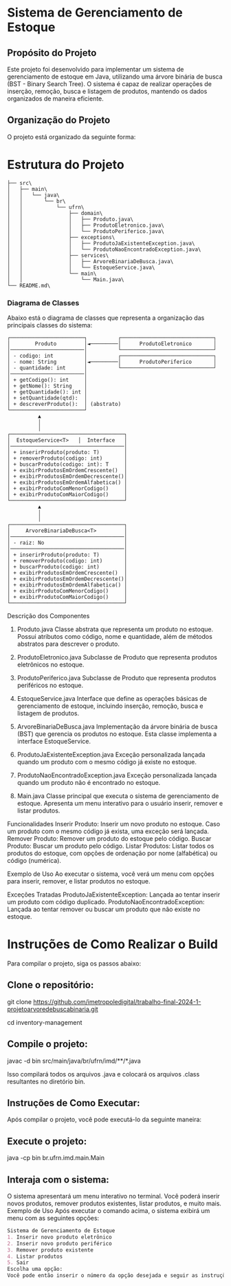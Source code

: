 # Sistema de Gerenciamento de Estoque

## Propósito do Projeto

Este projeto foi desenvolvido para implementar um sistema de gerenciamento de estoque em Java, utilizando uma árvore binária de busca (BST - Binary Search Tree). O sistema é capaz de realizar operações de inserção, remoção, busca e listagem de produtos, mantendo os dados organizados de maneira eficiente.

## Organização do Projeto

O projeto está organizado da seguinte forma:

# Estrutura do Projeto
 ```\
├── src\
│   ├── main\
│   │   └── java\
│   │       └── br\
│   │           └── ufrn\
│   │               ├── domain\
│   │               │   ├── Produto.java\
│   │               │   ├── ProdutoEletronico.java\
│   │               │   └── ProdutoPeriferico.java\
│   │               ├── exceptions\
│   │               │   ├── ProdutoJaExistenteException.java\
│   │               │   └── ProdutoNaoEncontradoException.java\
│   │               ├── services\
│   │               │   ├── ArvoreBinariaDeBusca.java\
│   │               │   └── EstoqueService.java\
│   │               └── main\
│   │                   └── Main.java\
└── README.md\
 ```

### Diagrama de Classes

Abaixo está o diagrama de classes que representa a organização das principais classes do sistema:

```plaintext
┌────────────────────────┐          ┌──────────────────────────────┐
│        Produto         │◄─────────│      ProdutoEletronico       │
│────────────────────────│          └──────────────────────────────┘
│ - codigo: int          │          ┌──────────────────────────────┐
│ - nome: String         │◄─────────│      ProdutoPeriferico       │
│ - quantidade: int      │          └──────────────────────────────┘
│────────────────────────│          
│ + getCodigo(): int     │          
│ + getNome(): String    │          
│ + getQuantidade(): int │          
│ + setQuantidade(qtd):  │          
│ + descreverProduto():  │ (abstrato)
└────────────────────────┘          
          ▲                           
          │                           
          │                           
┌─────────────────────────────────────┐         
│  EstoqueService<T>   │  Interface   │
│─────────────────────────────────────│          
│ + inserirProduto(produto: T)        │
│ + removerProduto(codigo: int)       │
│ + buscarProduto(codigo: int): T     │
│ + exibirProdutosEmOrdemCrescente()  │
│ + exibirProdutosEmOrdemDecrescente()│
│ + exibirProdutosEmOrdemAlfabetica() │
│ + exibirProdutoComMenorCodigo()     │
│ + exibirProdutoComMaiorCodigo()     │
└─────────────────────────────────────┘          
          ▲                           
          │                           
          │                           
┌─────────────────────────────────────┐     
│     ArvoreBinariaDeBusca<T>         │  
│─────────────────────────────────────│     
│ - raiz: No                          │      
│─────────────────────────────────────│     
│ + inserirProduto(produto: T)        │      
│ + removerProduto(codigo: int)       │     
│ + buscarProduto(codigo: int)        │      
│ + exibirProdutosEmOrdemCrescente()  │
│ + exibirProdutosEmOrdemDecrescente()│
│ + exibirProdutosEmOrdemAlfabetica() │
│ + exibirProdutoComMenorCodigo()     │
│ + exibirProdutoComMaiorCodigo()     │
└─────────────────────────────────────┘
 ```
Descrição dos Componentes
1. Produto.java
Classe abstrata que representa um produto no estoque. Possui atributos como código, nome e quantidade, além de métodos abstratos para descrever o produto.

2. ProdutoEletronico.java
Subclasse de Produto que representa produtos eletrônicos no estoque.

3. ProdutoPeriferico.java
Subclasse de Produto que representa produtos periféricos no estoque.

4. EstoqueService.java
Interface que define as operações básicas de gerenciamento de estoque, incluindo inserção, remoção, busca e listagem de produtos.

5. ArvoreBinariaDeBusca.java
Implementação da árvore binária de busca (BST) que gerencia os produtos no estoque. Esta classe implementa a interface EstoqueService.

6. ProdutoJaExistenteException.java
Exceção personalizada lançada quando um produto com o mesmo código já existe no estoque.

7. ProdutoNaoEncontradoException.java
Exceção personalizada lançada quando um produto não é encontrado no estoque.

8. Main.java
Classe principal que executa o sistema de gerenciamento de estoque. Apresenta um menu interativo para o usuário inserir, remover e listar produtos.

Funcionalidades
Inserir Produto: Inserir um novo produto no estoque. Caso um produto com o mesmo código já exista, uma exceção será lançada.
Remover Produto: Remover um produto do estoque pelo código.
Buscar Produto: Buscar um produto pelo código.
Listar Produtos: Listar todos os produtos do estoque, com opções de ordenação por nome (alfabética) ou código (numérica).

Exemplo de Uso
Ao executar o sistema, você verá um menu com opções para inserir, remover, e listar produtos no estoque.

Exceções Tratadas
ProdutoJaExistenteException: Lançada ao tentar inserir um produto com código duplicado.
ProdutoNaoEncontradoException: Lançada ao tentar remover ou buscar um produto que não existe no estoque.

# Instruções de Como Realizar o Build
Para compilar o projeto, siga os passos abaixo:

## Clone o repositório:

git clone https://github.com/imetropoledigital/trabalho-final-2024-1-projetoarvoredebuscabinaria.git

cd inventory-management

## Compile o projeto:

javac -d bin src/main/java/br/ufrn/imd/**/*.java

Isso compilará todos os arquivos .java e colocará os arquivos .class resultantes no diretório bin.

## Instruções de Como Executar:
Após compilar o projeto, você pode executá-lo da seguinte maneira:

## Execute o projeto:

java -cp bin br.ufrn.imd.main.Main

## Interaja com o sistema:

O sistema apresentará um menu interativo no terminal.
Você poderá inserir novos produtos, remover produtos existentes, listar produtos, e muito mais.
Exemplo de Uso
Após executar o comando acima, o sistema exibirá um menu com as seguintes opções:

```markdown
Sistema de Gerenciamento de Estoque
1. Inserir novo produto eletrônico
2. Inserir novo produto periférico
3. Remover produto existente
4. Listar produtos
5. Sair
Escolha uma opção:
Você pode então inserir o número da opção desejada e seguir as instruções fornecidas pelo sistema.
```
